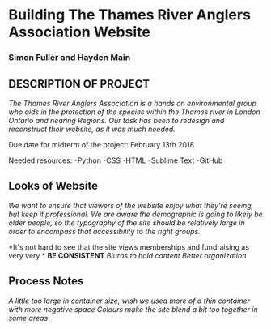 # Building The Thames River Anglers Association Website

### Simon Fuller and Hayden Main 

## DESCRIPTION OF PROJECT

*The Thames River Anglers Association is a hands on environmental group who aids in the protection of the species within the Thames river in London Ontario and nearing Regions. Our task has been to redesign and reconstruct their website, as it was much needed.*

Due date for midterm of the project: February 13th 2018

Needed resources: 
-Python
-CSS
-HTML
-Sublime Text
-GitHub

## Looks of Website

*We want to ensure that viewers of the website enjoy what they're seeing, but keep it professional. We are aware the demographic is going to likely be older people, so the typography of the site should be relatively large in order to encompass that accessibility to the right groups.*

*It's not hard to see that the site views memberships and fundraising as very very *
**BE CONSISTENT**
*Blurbs to hold content*
*Better organization*

## Process Notes

*A little too large in container size, wish we used more of a thin container with more negative space*
*Colours make the site blend a bit too together in some areas*